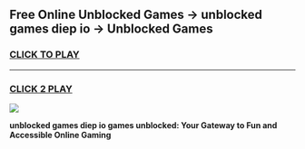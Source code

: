 
## Free Online Unblocked Games → unblocked games diep io → Unblocked Games
<h3>
<a href="https://premium.freeplayer.one?title=unblocked_games_diep_io&ref=21F">CLICK TO PLAY</a></h3>
<hr>

<h3>
<a href="https://premium.freeplayer.one?title=unblocked_games_diep_io&ref=21F">CLICK 2 PLAY</a>
  
</h3>

<a href="https://premium.freeplayer.one?title=unblocked_games_diep_io&ref=21F/"><img src="https://clearcache.store/games.png"></a>


**unblocked games diep io games unblocked: Your Gateway to Fun and Accessible Online Gaming**
